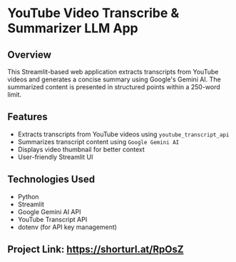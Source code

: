 # YouTube Video Transcribe & Summarizer LLM App

## Overview
This Streamlit-based web application extracts transcripts from YouTube videos and generates a concise summary using Google's Gemini AI. The summarized content is presented in structured points within a 250-word limit.

## Features
- Extracts transcripts from YouTube videos using `youtube_transcript_api`
- Summarizes transcript content using `Google Gemini AI`
- Displays video thumbnail for better context
- User-friendly Streamlit UI

## Technologies Used
- Python
- Streamlit
- Google Gemini AI API
- YouTube Transcript API
- dotenv (for API key management)

## Project Link: https://shorturl.at/RpOsZ
